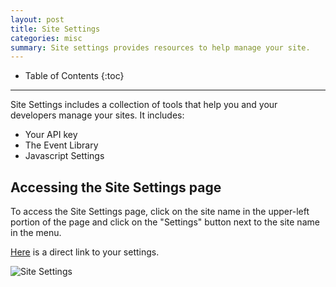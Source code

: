 ```yaml
---
layout: post
title: Site Settings
categories: misc
summary: Site settings provides resources to help manage your site.
---
```

* Table of Contents
{:toc}
* * *

Site Settings includes a collection of tools that help you and your developers manage your sites. It includes:

* Your API key
* The Event Library
* Javascript Settings

## Accessing the Site Settings page

To access the Site Settings page, click on the site name in the upper-left portion of the page and click on the "Settings" button next to the site name in the menu.

[Here][settings] is a direct link to your settings.

![Site Settings][site-settings]

[settings]: https://app.kissmetrics.com/settings
[site-settings]: http://f.cl.ly/items/3u200P1S30250o2Z0a2E/site_settings.png